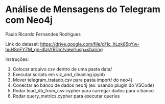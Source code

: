# Análise de Mensagens do Telegram com Neo4j

Paulo Ricardo Fernandes Rodrigues

Link do dataset: https://drive.google.com/file/d/1c_hLzk85pYw-huHSnFYZM_gn-dUsYRDm/view?usp=sharing

Instruções:

1. Colocar arquivo csv dentro de uma pasta data/
2. Executar scripts em viz_and_cleaning.ipynb
3. Mover telegram_tratado.csv para pasta import/ do neo4j
4. Conectar ao banco de dados neo4j (ex: usando plugin do VSCode)
5. Rodar load_db_from_csv.cypher para carregar dados para o banco
6. Rodar query_metrics.cypher para executar queries
